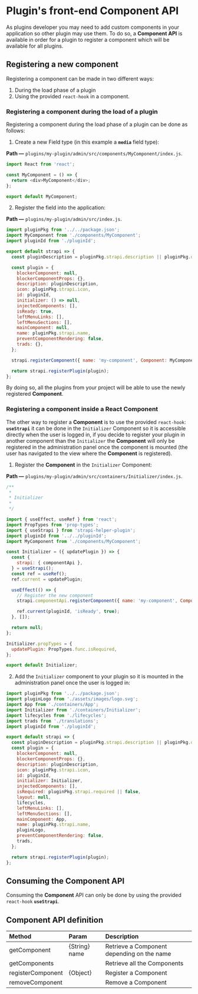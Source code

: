 # Plugin's front-end Component API

As plugins developer you may need to add custom components in your application so other plugin may use them. To do so, a **Component API** is available in order for a plugin to register a component which will be available for all plugins.

## Registering a new component

Registering a component can be made in two different ways:

1. During the load phase of a plugin
2. Using the provided `react-hook` in a component.

### Registering a component during the load of a plugin

Registering a component during the load phase of a plugin can be done as follows:

1. Create a new Field type (in this example a **`media`** field type):

**Path —** `plugins/my-plugin/admin/src/components/MyComponent/index.js`.

```js
import React from 'react';

const MyComponent = () => {
  return <div>MyComponent</div>;
};

export default MyComponent;
```

2. Register the field into the application:

**Path —** `plugins/my-plugin/admin/src/index.js`.

```js
import pluginPkg from '../../package.json';
import MyComponent from './components/MyComponent';
import pluginId from './pluginId';

export default strapi => {
  const pluginDescription = pluginPkg.strapi.description || pluginPkg.description;

  const plugin = {
    blockerComponent: null,
    blockerComponentProps: {},
    description: pluginDescription,
    icon: pluginPkg.strapi.icon,
    id: pluginId,
    initializer: () => null,
    injectedComponents: [],
    isReady: true,
    leftMenuLinks: [],
    leftMenuSections: [],
    mainComponent: null,
    name: pluginPkg.strapi.name,
    preventComponentRendering: false,
    trads: {},
  };

  strapi.registerComponent({ name: 'my-component', Component: MyComponent });

  return strapi.registerPlugin(plugin);
};
```

By doing so, all the plugins from your project will be able to use the newly registered **Component**.

### Registering a component inside a React Component

The other way to register a **Component** is to use the provided `react-hook`: **`useStrapi`** it can be done in the `Initializer` Component so it is accessible directly when the user is logged in, if you decide to register your plugin in another component than the `Initializer` the **Component** will only be registered in the administration panel once the component is mounted (the user has navigated to the view where the **Component** is registered).

1. Register the **Component** in the `Initializer` Component:

**Path —** `plugins/my-plugin/admin/src/containers/Initializer/index.js`.

```js
/**
 *
 * Initializer
 *
 */

import { useEffect, useRef } from 'react';
import PropTypes from 'prop-types';
import { useStrapi } from 'strapi-helper-plugin';
import pluginId from '../../pluginId';
import MyComponent from './components/MyComponent';

const Initializer = ({ updatePlugin }) => {
  const {
    strapi: { componentApi },
  } = useStrapi();
  const ref = useRef();
  ref.current = updatePlugin;

  useEffect(() => {
    // Register the new component
    strapi.componentApi.registerComponent({ name: 'my-component', Component: MyComponent });

    ref.current(pluginId, 'isReady', true);
  }, []);

  return null;
};

Initializer.propTypes = {
  updatePlugin: PropTypes.func.isRequired,
};

export default Initializer;
```

2. Add the `Initializer` component to your plugin so it is mounted in the administration panel once the user is logged in:

```js
import pluginPkg from '../../package.json';
import pluginLogo from './assets/images/logo.svg';
import App from './containers/App';
import Initializer from './containers/Initializer';
import lifecycles from './lifecycles';
import trads from './translations';
import pluginId from './pluginId';

export default strapi => {
  const pluginDescription = pluginPkg.strapi.description || pluginPkg.description;
  const plugin = {
    blockerComponent: null,
    blockerComponentProps: {},
    description: pluginDescription,
    icon: pluginPkg.strapi.icon,
    id: pluginId,
    initializer: Initializer,
    injectedComponents: [],
    isRequired: pluginPkg.strapi.required || false,
    layout: null,
    lifecycles,
    leftMenuLinks: [],
    leftMenuSections: [],
    mainComponent: App,
    name: pluginPkg.strapi.name,
    pluginLogo,
    preventComponentRendering: false,
    trads,
  };

  return strapi.registerPlugin(plugin);
};
```

## Consuming the Component API

Consuming the **Component** API can only be done by using the provided `react-hook` **`useStrapi`**.

## Component API definition

| Method            | Param         | Description                                |
| :---------------- | :------------ | :----------------------------------------- |
| getComponent      | {String} name | Retrieve a Component depending on the name |
| getComponents     |               | Retrieve all the Components                |
| registerComponent | {Object}      | Register a Component                       |
| removeComponent   |               | Remove a Component                         |
